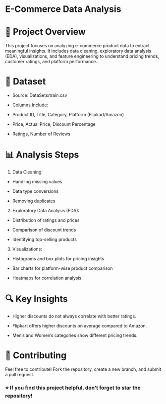 # E-Commerce Data Analysis

# 📌 Project Overview

This project focuses on analyzing e-commerce product data to extract meaningful insights. It includes data cleaning, exploratory data analysis (EDA), visualizations, and feature engineering to understand pricing trends, customer ratings, and platform performance.

# 📂 Dataset

- Source: DataSets/train.csv

- Columns Include:

- Product ID, Title, Category, Platform (Flipkart/Amazon)

- Price, Actual Price, Discount Percentage

- Ratings, Number of Reviews

# 📊 Analysis Steps

1) Data Cleaning:

  - Handling missing values
  
  - Data type conversions
  
  - Removing duplicates

2) Exploratory Data Analysis (EDA):

  - Distribution of ratings and prices
  
  - Comparison of discount trends
  
  - Identifying top-selling products

3) Visualizations:

  - Histograms and box plots for pricing insights
  
  - Bar charts for platform-wise product comparison
  
  - Heatmaps for correlation analysis

# 🔍 Key Insights

- Higher discounts do not always correlate with better ratings.

- Flipkart offers higher discounts on average compared to Amazon.

- Men’s and Women’s categories show different pricing trends.

# 📜 Contributing

Feel free to contribute! Fork the repository, create a new branch, and submit a pull request.

### ⭐ If you find this project helpful, don't forget to star the repository!
